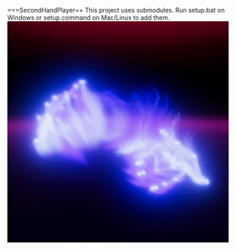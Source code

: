 ===SecondHandPlayer==
This project uses submodules. Run setup.bat on Windows or setup.command on Mac/Linux to add them.<br>
<img src="./docs/images/cover.jpg">